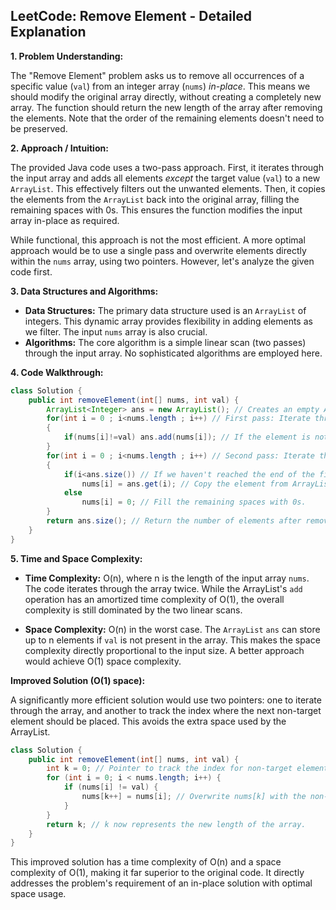 ## LeetCode: Remove Element - Detailed Explanation

**1. Problem Understanding:**

The "Remove Element" problem asks us to remove all occurrences of a specific value (`val`) from an integer array (`nums`) *in-place*.  This means we should modify the original array directly, without creating a completely new array. The function should return the new length of the array after removing the elements.  Note that the order of the remaining elements doesn't need to be preserved.

**2. Approach / Intuition:**

The provided Java code uses a two-pass approach.  First, it iterates through the input array and adds all elements *except* the target value (`val`) to a new `ArrayList`. This effectively filters out the unwanted elements. Then, it copies the elements from the `ArrayList` back into the original array, filling the remaining spaces with 0s. This ensures the function modifies the input array in-place as required.

While functional, this approach is not the most efficient.  A more optimal approach would be to use a single pass and overwrite elements directly within the `nums` array, using two pointers. However, let's analyze the given code first.

**3. Data Structures and Algorithms:**

* **Data Structures:** The primary data structure used is an `ArrayList` of integers.  This dynamic array provides flexibility in adding elements as we filter.  The input `nums` array is also crucial.
* **Algorithms:** The core algorithm is a simple linear scan (two passes) through the input array.  No sophisticated algorithms are employed here.

**4. Code Walkthrough:**

```java
class Solution {
    public int removeElement(int[] nums, int val) {
        ArrayList<Integer> ans = new ArrayList(); // Creates an empty ArrayList to store filtered elements.
        for(int i = 0 ; i<nums.length ; i++) // First pass: Iterate through the input array.
        {
            if(nums[i]!=val) ans.add(nums[i]); // If the element is not the target value, add it to the ArrayList.
        }
        for(int i = 0 ; i<nums.length ; i++) // Second pass: Iterate through the input array again.
        {
            if(i<ans.size()) // If we haven't reached the end of the filtered elements
                nums[i] = ans.get(i); // Copy the element from ArrayList to the original array.
            else
                nums[i] = 0; // Fill the remaining spaces with 0s.
        }
        return ans.size(); // Return the number of elements after removal (size of the ArrayList).
    }
}
```

**5. Time and Space Complexity:**

* **Time Complexity:** O(n), where n is the length of the input array `nums`.  The code iterates through the array twice.  While the ArrayList's `add` operation has an amortized time complexity of O(1), the overall complexity is still dominated by the two linear scans.

* **Space Complexity:** O(n) in the worst case. The `ArrayList` `ans` can store up to n elements if `val` is not present in the array.  This makes the space complexity directly proportional to the input size.  A better approach would achieve O(1) space complexity.


**Improved Solution (O(1) space):**

A significantly more efficient solution would use two pointers: one to iterate through the array, and another to track the index where the next non-target element should be placed. This avoids the extra space used by the ArrayList.

```java
class Solution {
    public int removeElement(int[] nums, int val) {
        int k = 0; // Pointer to track the index for non-target elements.
        for (int i = 0; i < nums.length; i++) {
            if (nums[i] != val) {
                nums[k++] = nums[i]; // Overwrite nums[k] with the non-target element and increment k.
            }
        }
        return k; // k now represents the new length of the array.
    }
}
```

This improved solution has a time complexity of O(n) and a space complexity of O(1), making it far superior to the original code.  It directly addresses the problem's requirement of an in-place solution with optimal space usage.

